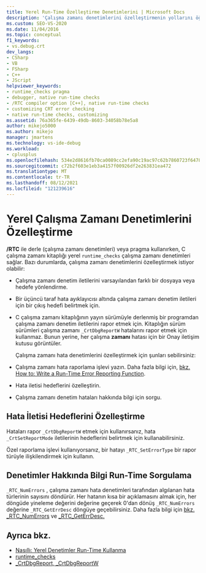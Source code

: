 ```yaml
---
title: Yerel Run-Time Özelleştirme Denetimlerini | Microsoft Docs
description: 'Çalışma zamanı denetimlerini özelleştirmenin yollarını öğrenin. Örneğin: ileti hedefi belirtme, hata raporlama işlevi yazma ve hata bilgilerini sorgulama.'
ms.custom: SEO-VS-2020
ms.date: 11/04/2016
ms.topic: conceptual
f1_keywords:
- vs.debug.crt
dev_langs:
- CSharp
- VB
- FSharp
- C++
- JScript
helpviewer_keywords:
- runtime_checks pragma
- debugger, native run-time checks
- /RTC compiler option [C++], native run-time checks
- customizing CRT error checking
- native run-time checks, customizing
ms.assetid: 76a365fe-6439-49db-8603-34058b78e5a8
author: mikejo5000
ms.author: mikejo
manager: jmartens
ms.technology: vs-ide-debug
ms.workload:
- cplusplus
ms.openlocfilehash: 534e2d8616fb70ca0089cc2efa90c19ac97c62b7860723f64784549620111a85
ms.sourcegitcommit: c72b2f603e1eb3a4157f00926df2e263831ea472
ms.translationtype: MT
ms.contentlocale: tr-TR
ms.lasthandoff: 08/12/2021
ms.locfileid: "121239616"
---
```

# <a name="native-run-time-checks-customization"></a>Yerel Çalışma Zamanı Denetimlerini Özelleştirme
**/RTC** ile derle (çalışma zamanı denetimleri) veya pragma kullanırken, C çalışma zamanı kitaplığı yerel `runtime_checks` çalışma zamanı denetimleri sağlar. Bazı durumlarda, çalışma zamanı denetimlerini özelleştirmek istiyor olabilir:

- Çalışma zamanı denetim iletilerini varsayılandan farklı bir dosyaya veya hedefe yönlendirme.

- Bir üçüncü taraf hata ayıklayıcısı altında çalışma zamanı denetim iletileri için bir çıkış hedefi belirtmek için.

- C çalışma zamanı kitaplığının yayın sürümüyle derlenmiş bir programdan çalışma zamanı denetim iletilerini rapor etmek için. Kitaplığın sürüm sürümleri çalışma zamanı `_CrtDbgReportW` hatalarını rapor etmek için kullanmaz. Bunun yerine, her çalışma **zamanı** hatası için bir Onay iletişim kutusu görüntüler.

  Çalışma zamanı hata denetimlerini özelleştirmek için şunları sebilirsiniz:

- Çalışma zamanı hata raporlama işlevi yazın. Daha fazla bilgi için, [bkz. How to: Write a Run-Time Error Reporting Function](../debugger/how-to-write-a-run-time-error-reporting-function.md).

- Hata iletisi hedeflerini özelleştirin.

- Çalışma zamanı denetim hataları hakkında bilgi için sorgu.

## <a name="customize-the-error-message-destination"></a>Hata İletisi Hedeflerini Özelleştirme
 Hataları rapor `_CrtDbgReportW` etmek için kullanırsanız, hata `_CrtSetReportMode` iletilerinin hedeflerini belirtmek için kullanabilirsiniz.

 Özel raporlama işlevi kullanıyorsanız, bir hatayı `_RTC_SetErrorType` bir rapor türüyle ilişkilendirmek için kullanın.

## <a name="query-for-information-about-run-time-checks"></a>Denetimler Hakkında Bilgi Run-Time Sorgulama
 `_RTC_NumErrors` , çalışma zamanı hata denetimleri tarafından algılanan hata türlerinin sayısını döndürür. Her hatanın kısa bir açıklamasını almak için, her döngüde yineleme değerini değerine geçerek 0'dan dönüş `_RTC_NumErrors` değerine `_RTC_GetErrDesc` döngüye geçebilirsiniz. Daha fazla bilgi için [bkz. _RTC_NumErrors](/cpp/c-runtime-library/reference/rtc-numerrors) ve [_RTC_GetErrDesc.](/cpp/c-runtime-library/reference/rtc-geterrdesc)

## <a name="see-also"></a>Ayrıca bkz.
- [Nasıllı: Yerel Denetimler Run-Time Kullanma](../debugger/how-to-use-native-run-time-checks.md)
- [runtime_checks](/cpp/preprocessor/runtime-checks)
- [_CrtDbgReport, _CrtDbgReportW](/cpp/c-runtime-library/reference/crtdbgreport-crtdbgreportw)